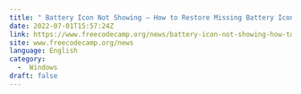 ```yaml
---
title: " Battery Icon Not Showing – How to Restore Missing Battery Icon in Windows PC "
date: 2022-07-01T15:57:24Z
link: https://www.freecodecamp.org/news/battery-icon-not-showing-how-to-restore-missing-battery-icon-in-windows-pc/?utm_medium=RSS&utm_source=news.12bit.vn
site: www.freecodecamp.org/news
language: English
category:
  -  Windows 
draft: false
---
```

